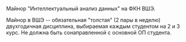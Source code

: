 Майнор "Интеллектуальный анализ данных" на ФКН ВШЭ. 

Майнор в ВШЭ -- обязательная "толстая" (2 пары в неделю) двухгодичная дисциплина, выбираемая каждым студентом на 2 и 3 курс. Не должна быть сонаправленной с основной ОП студента.
